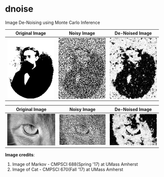 # dnoise
Image De-Noising using Monte Carlo Inference

| Original Image | Noisy Image | De-Noised Image |
| -------------- |:-----------:| --------------- |
|![original.png](original.png "Original image")|![noisy.png](noisy.png "Noisy image")|![denoised.png](denoised.png "De-Noised image")|

| Original Image | Noisy Image | De-Noised Image |
| -------------- |:-----------:| --------------- |
|![cat_original.jpg](cat_original.jpg "Original image")|![cat_noisy.jpg](cat_noisy.jpg "Noisy image")|![cat_denoised.jpg](cat_denoised.jpg "De-Noised image")|


**Image credits**: 
1. Image of Markov - CMPSCI 688(Spring '17) at UMass Amherst
2. Image of Cat - CMPSCI 670(Fall '17) at UMass Amherst
